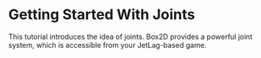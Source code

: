 # Getting Started With Joints

This tutorial introduces the idea of joints.  Box2D provides a powerful joint
system, which is accessible from your JetLag-based game.
